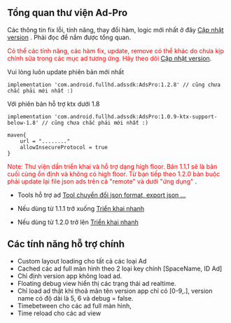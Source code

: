 ## Tổng quan thư viện Ad-Pro

Các thông tin fix lỗi, tính năng, thay đổi hàm, logic mới nhất ở đây [Cập nhật version](log-update.md) . Phải đọc để nắm được tổng quan.

<span style="color: red;"> Có thể các tính năng, các hàm fix, update, remove có thể khác do chưa kịp chính sửa trong các mục ad tương ứng. Hãy theo dõi [Cập nhật version](log-update.md)</span>.

Vui lòng luôn update phiên bản mới nhất
```
implementation 'com.android.fullhd.adssdk:AdsPro:1.2.8' // cũng chưa chắc phải mới nhất :) 
```

Với phiên bản hỗ trợ ktx dưới 1.8
```
implementation 'com.android.fullhd.adssdk:AdsPro:1.0.9-ktx-support-below-1.8' // cũng chưa chắc phải mới nhất :)
```

```grovy
maven{
    url = "........"
    allowInsecureProtocol = true   
}
```

<span style="color: red;">Note: Thư viện dần triển khai và hỗ trợ dạng high floor. Bản 1.1.1 sẽ là bản cuối cùng ổn định và không có high floor. Từ bạn tiếp theo 1.2.0 bản buộc phải update lại file json ads trên cả "remote" và dưới "ứng dụng" </span>.

- Tools hỗ trợ ad [Tool chuyển đổi json format, export json ... ](https://drive.google.com/drive/folders/1P7HglFxnaO1J3YcnrbT9XaijNZYlf4ne)


- Nếu dùng từ 1.1.1 trở xuống [Triển khai nhanh](started_below_1.2.md)
- Nếu dùng từ 1.2.0 trở lên   [Triển khai nhanh](started_above_1.2.md)
## Các tính năng hỗ trợ chính
- Custom layout loading cho tất cả các loại Ad
- Cached các ad full màn hình theo 2 loại key chính [SpaceName, ID Ad]
- Chỉ định version app không load ad.
- Floating debug view hiển thị các trạng thái ad realtime.
- Chỉ load ad thật khi thoả mãn tên version app chỉ có [0-9,.], version name có độ dài là 5, 6 và debug = false.
- Timebetween cho các ad full màn hình,
- Time reload cho các ad view
